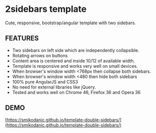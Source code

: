 # 2sidebars template
Cute, responsive, bootstrap/angular template with two sidebars.

## FEATURES
- Two sidebars on left side which are independently collapsible.
- Rotating arrows on buttons
- Content area is centered and inside 10/12 of available width.
- Template is responsive and works very well on small devices.
- When browser's window width <768px then collapse both sidebars.
- When browser's window width <480 then hide both sidebars
- 100% pure AngularJS and CSS3
- No need for external libraries like jQuery.
- Tested and works well on Chrome 46, Firefox 36 and Opera 36


## DEMO
[https://smikodanic.github.io/template-double-sidebars/](https://smikodanic.github.io/template-double-sidebars/)
